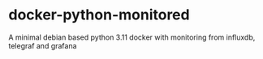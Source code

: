 # docker-python-monitored
A minimal debian based python 3.11 docker with monitoring from influxdb, telegraf and grafana
